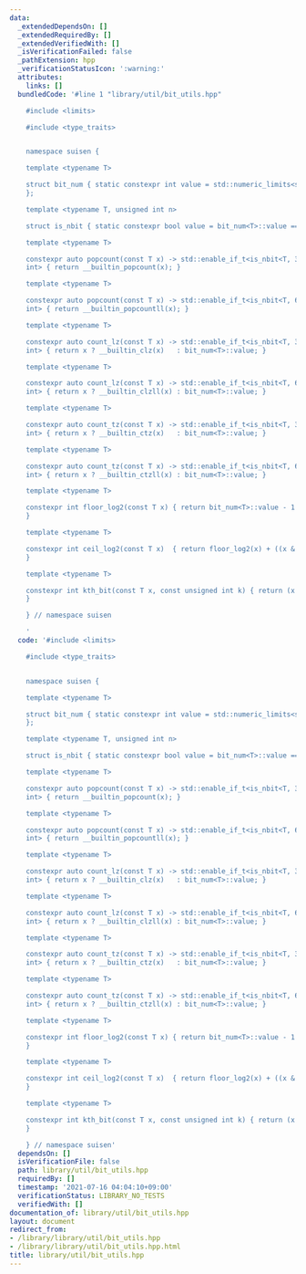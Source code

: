 ```yaml
---
data:
  _extendedDependsOn: []
  _extendedRequiredBy: []
  _extendedVerifiedWith: []
  _isVerificationFailed: false
  _pathExtension: hpp
  _verificationStatusIcon: ':warning:'
  attributes:
    links: []
  bundledCode: '#line 1 "library/util/bit_utils.hpp"

    #include <limits>

    #include <type_traits>


    namespace suisen {

    template <typename T>

    struct bit_num { static constexpr int value = std::numeric_limits<std::make_unsigned_t<T>>::digits;
    };

    template <typename T, unsigned int n>

    struct is_nbit { static constexpr bool value = bit_num<T>::value == n; };

    template <typename T>

    constexpr auto popcount(const T x) -> std::enable_if_t<is_nbit<T, 32>::value,
    int> { return __builtin_popcount(x); }

    template <typename T>

    constexpr auto popcount(const T x) -> std::enable_if_t<is_nbit<T, 64>::value,
    int> { return __builtin_popcountll(x); }

    template <typename T>

    constexpr auto count_lz(const T x) -> std::enable_if_t<is_nbit<T, 32>::value,
    int> { return x ? __builtin_clz(x)   : bit_num<T>::value; }

    template <typename T>

    constexpr auto count_lz(const T x) -> std::enable_if_t<is_nbit<T, 64>::value,
    int> { return x ? __builtin_clzll(x) : bit_num<T>::value; }

    template <typename T>

    constexpr auto count_tz(const T x) -> std::enable_if_t<is_nbit<T, 32>::value,
    int> { return x ? __builtin_ctz(x)   : bit_num<T>::value; }

    template <typename T>

    constexpr auto count_tz(const T x) -> std::enable_if_t<is_nbit<T, 64>::value,
    int> { return x ? __builtin_ctzll(x) : bit_num<T>::value; }

    template <typename T>

    constexpr int floor_log2(const T x) { return bit_num<T>::value - 1 - count_lz(x);
    }

    template <typename T>

    constexpr int ceil_log2(const T x)  { return floor_log2(x) + ((x & -x) != x);
    }

    template <typename T>

    constexpr int kth_bit(const T x, const unsigned int k) { return (x >> k) & 1;
    }

    } // namespace suisen

    '
  code: '#include <limits>

    #include <type_traits>


    namespace suisen {

    template <typename T>

    struct bit_num { static constexpr int value = std::numeric_limits<std::make_unsigned_t<T>>::digits;
    };

    template <typename T, unsigned int n>

    struct is_nbit { static constexpr bool value = bit_num<T>::value == n; };

    template <typename T>

    constexpr auto popcount(const T x) -> std::enable_if_t<is_nbit<T, 32>::value,
    int> { return __builtin_popcount(x); }

    template <typename T>

    constexpr auto popcount(const T x) -> std::enable_if_t<is_nbit<T, 64>::value,
    int> { return __builtin_popcountll(x); }

    template <typename T>

    constexpr auto count_lz(const T x) -> std::enable_if_t<is_nbit<T, 32>::value,
    int> { return x ? __builtin_clz(x)   : bit_num<T>::value; }

    template <typename T>

    constexpr auto count_lz(const T x) -> std::enable_if_t<is_nbit<T, 64>::value,
    int> { return x ? __builtin_clzll(x) : bit_num<T>::value; }

    template <typename T>

    constexpr auto count_tz(const T x) -> std::enable_if_t<is_nbit<T, 32>::value,
    int> { return x ? __builtin_ctz(x)   : bit_num<T>::value; }

    template <typename T>

    constexpr auto count_tz(const T x) -> std::enable_if_t<is_nbit<T, 64>::value,
    int> { return x ? __builtin_ctzll(x) : bit_num<T>::value; }

    template <typename T>

    constexpr int floor_log2(const T x) { return bit_num<T>::value - 1 - count_lz(x);
    }

    template <typename T>

    constexpr int ceil_log2(const T x)  { return floor_log2(x) + ((x & -x) != x);
    }

    template <typename T>

    constexpr int kth_bit(const T x, const unsigned int k) { return (x >> k) & 1;
    }

    } // namespace suisen'
  dependsOn: []
  isVerificationFile: false
  path: library/util/bit_utils.hpp
  requiredBy: []
  timestamp: '2021-07-16 04:04:10+09:00'
  verificationStatus: LIBRARY_NO_TESTS
  verifiedWith: []
documentation_of: library/util/bit_utils.hpp
layout: document
redirect_from:
- /library/library/util/bit_utils.hpp
- /library/library/util/bit_utils.hpp.html
title: library/util/bit_utils.hpp
---
```

